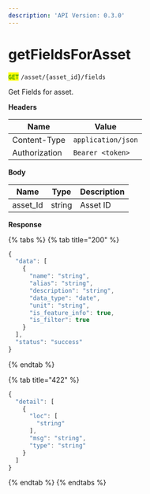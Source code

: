 ```yaml
---
description: 'API Version: 0.3.0'
---
```


# getFieldsForAsset

<mark style="color:green;">`GET`</mark> `/asset/{asset_id}/fields`

Get Fields for asset.

**Headers**

| Name          | Value              |
| ------------- | ------------------ |
| Content-Type  | `application/json` |
| Authorization | `Bearer <token>`   |

**Body**

| Name      | Type   | Description |
| --------- | ------ | ----------- |
| asset\_Id | string | Asset ID    |

**Response**

{% tabs %}
{% tab title="200" %}
```javascript
{
  "data": [
    {
      "name": "string",
      "alias": "string",
      "description": "string",
      "data_type": "date",
      "unit": "string",
      "is_feature_info": true,
      "is_filter": true
    }
  ],
  "status": "success"
}
```
{% endtab %}

{% tab title="422" %}
```javascript
{
  "detail": [
    {
      "loc": [
        "string"
      ],
      "msg": "string",
      "type": "string"
    }
  ]
}
```
{% endtab %}
{% endtabs %}
